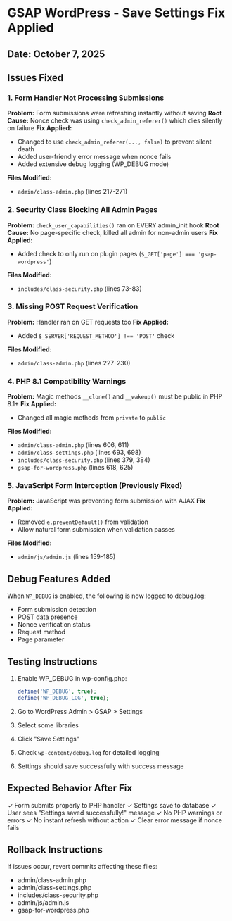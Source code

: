 # GSAP WordPress - Save Settings Fix Applied

## Date: October 7, 2025

## Issues Fixed

### 1. Form Handler Not Processing Submissions
**Problem:** Form submissions were refreshing instantly without saving
**Root Cause:** Nonce check was using `check_admin_referer()` which dies silently on failure
**Fix Applied:** 
- Changed to use `check_admin_referer(..., false)` to prevent silent death
- Added user-friendly error message when nonce fails
- Added extensive debug logging (WP_DEBUG mode)

**Files Modified:**
- `admin/class-admin.php` (lines 217-271)

### 2. Security Class Blocking All Admin Pages
**Problem:** `check_user_capabilities()` ran on EVERY admin_init hook
**Root Cause:** No page-specific check, killed all admin for non-admin users
**Fix Applied:**
- Added check to only run on plugin pages (`$_GET['page'] === 'gsap-wordpress'`)

**Files Modified:**
- `includes/class-security.php` (lines 73-83)

### 3. Missing POST Request Verification
**Problem:** Handler ran on GET requests too
**Fix Applied:**
- Added `$_SERVER['REQUEST_METHOD'] !== 'POST'` check

**Files Modified:**
- `admin/class-admin.php` (lines 227-230)

### 4. PHP 8.1 Compatibility Warnings
**Problem:** Magic methods `__clone()` and `__wakeup()` must be public in PHP 8.1+
**Fix Applied:**
- Changed all magic methods from `private` to `public`

**Files Modified:**
- `admin/class-admin.php` (lines 606, 611)
- `admin/class-settings.php` (lines 693, 698)
- `includes/class-security.php` (lines 379, 384)
- `gsap-for-wordpress.php` (lines 618, 625)

### 5. JavaScript Form Interception (Previously Fixed)
**Problem:** JavaScript was preventing form submission with AJAX
**Fix Applied:**
- Removed `e.preventDefault()` from validation
- Allow natural form submission when validation passes

**Files Modified:**
- `admin/js/admin.js` (lines 159-185)

## Debug Features Added

When `WP_DEBUG` is enabled, the following is now logged to debug.log:
- Form submission detection
- POST data presence
- Nonce verification status
- Request method
- Page parameter

## Testing Instructions

1. Enable WP_DEBUG in wp-config.php:
   ```php
   define('WP_DEBUG', true);
   define('WP_DEBUG_LOG', true);
   ```

2. Go to WordPress Admin > GSAP > Settings
3. Select some libraries
4. Click "Save Settings"
5. Check `wp-content/debug.log` for detailed logging
6. Settings should save successfully with success message

## Expected Behavior After Fix

✓ Form submits properly to PHP handler
✓ Settings save to database
✓ User sees "Settings saved successfully!" message
✓ No PHP warnings or errors
✓ No instant refresh without action
✓ Clear error message if nonce fails

## Rollback Instructions

If issues occur, revert commits affecting these files:
- admin/class-admin.php
- admin/class-settings.php
- includes/class-security.php
- admin/js/admin.js
- gsap-for-wordpress.php
